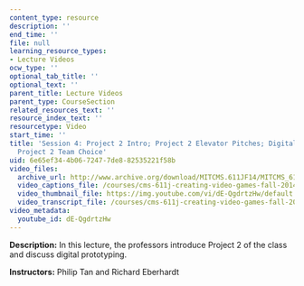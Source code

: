```yaml
---
content_type: resource
description: ''
end_time: ''
file: null
learning_resource_types:
- Lecture Videos
ocw_type: ''
optional_tab_title: ''
optional_text: ''
parent_title: Lecture Videos
parent_type: CourseSection
related_resources_text: ''
resource_index_text: ''
resourcetype: Video
start_time: ''
title: 'Session 4: Project 2 Intro; Project 2 Elevator Pitches; Digital Prototypes;
  Project 2 Team Choice'
uid: 6e65ef34-4b06-7247-7de8-82535221f58b
video_files:
  archive_url: http://www.archive.org/download/MITCMS.611JF14/MITCMS_611JF14_lec04_300k.mp4
  video_captions_file: /courses/cms-611j-creating-video-games-fall-2014/55c6c185d277575db75f7f2f953cd78d_dE-QgdrtzHw.vtt
  video_thumbnail_file: https://img.youtube.com/vi/dE-QgdrtzHw/default.jpg
  video_transcript_file: /courses/cms-611j-creating-video-games-fall-2014/4ebc37111845b08a3e4dbd8c8da156a6_dE-QgdrtzHw.pdf
video_metadata:
  youtube_id: dE-QgdrtzHw
---
```


**Description:** In this lecture, the professors introduce Project 2 of the class and discuss digital prototyping.

**Instructors:** Philip Tan and Richard Eberhardt



